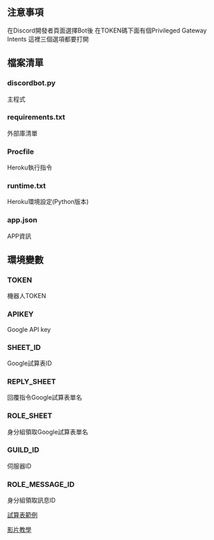 ## 注意事項
在Discord開發者頁面選擇Bot後
在TOKEN碼下面有個Privileged Gateway Intents
這裡三個選項都要打開

## 檔案清單

### discordbot.py
主程式

### requirements.txt
外部庫清單

### Procfile
Heroku執行指令

### runtime.txt
Heroku環境設定(Python版本)

### app.json
APP資訊

## 環境變數
### TOKEN
機器人TOKEN

### APIKEY
Google API key

### SHEET_ID
Google試算表ID

### REPLY_SHEET
回覆指令Google試算表單名

### ROLE_SHEET
身分組領取Google試算表單名

### GUILD_ID
伺服器ID

### ROLE_MESSAGE_ID
身分組領取訊息ID

[試算表範例](https://docs.google.com/spreadsheets/d/1qszK1eWRtVvph0cqUFS0n_LGvQLrkiZiauSO9-TKcUU/edit#gid=1525750857)

[影片教學](https://www.youtube.com/watch?v=mVlIKmtEr7g)
